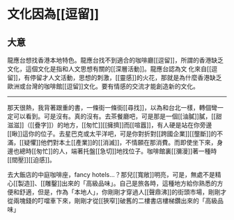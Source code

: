 # 文化因為[[逗留]]
## 大意
龍應台想找香港本地特色。龍應台找不到適合的咖啡廳[[逗留]]，所謂的香港缺乏文化，這個文化是指和人文思想有關的[[深層活動]]。龍應台認為文 化來自[[逗留]]，有停留才人文活動，思想的刺激，[[靈感]]的火花，那就是為什麼香港缺乏歐洲或台灣的咖啡館[[逗留]]文化。要有情感的交流才能創造新的文化。

<hr>
那天很熱，我背著跟重的書，一條街一條街[[尋找]]，以為和台北一樣，轉個彎一定可以看到。可是沒有。真的沒有。去茶餐廳吧，可是那是一個[[油膩]]膩，[[甜滋滋]]（[[疊字]]）的地方，[[匆忙]][[擁擠]]而[[喧囂]]，有人硬是站在你旁邊[[瞅]]這你的位子。去星巴克或太平洋吧，可是你對折對[[跨國企業]][[壟斷]]的不滿，[[疑懼]]他們對本土[[產業]]的[[消滅]]，不情願在那消費。而即使坐下來，身邊也總時[[匆忙]]的人，端著托盤[[急切]]地找位子。咖啡館裏[[瀰漫]]著一種時[[間壓]][[迫感]]。

去大飯店的中庭咖啡座，fancy hotels...？那兒[[寬敞]]明亮，可是，無處不是精心[[製造]]、[[雕鑿]]出來的「高級品味」。自己是旅各時，這種地方給你熟悉的方便和舒適，但是，作為「本地人」，你剛剛才穿過人[[聲鼎沸]]的街頭市場，剛剛才從兩塊錢的叮噹車下來，剛剛才從[[狹窄]]破舊的二樓書店樓梯鑽出來的「高級品味」